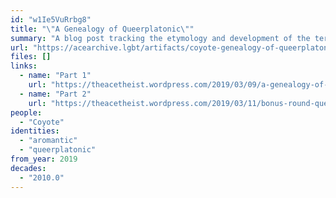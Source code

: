 ```yaml
---
id: "w1Ie5VuRrbg8"
title: "\"A Genealogy of Queerplatonic\""
summary: "A blog post tracking the etymology and development of the term \"queerplatonic\""
url: "https://acearchive.lgbt/artifacts/coyote-genealogy-of-queerplatonic"
files: []
links:
  - name: "Part 1"
    url: "https://theacetheist.wordpress.com/2019/03/09/a-genealogy-of-queerplatonic/"
  - name: "Part 2"
    url: "https://theacetheist.wordpress.com/2019/03/11/bonus-round-queerplatonic-adjacent-concepts/"
people:
  - "Coyote"
identities:
  - "aromantic"
  - "queerplatonic"
from_year: 2019
decades:
  - "2010.0"
---
```

